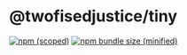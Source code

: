 # @twofisedjustice/tiny

[![npm (scoped)](https://img.shields.io/badge/npm-v1.0.0-blue)](https://www.npmjs.com/package/@twofisedjustice/tiny)
[![npm bundle size (minified)](https://img.shields.io/bundlephobia/min/@bamblehorse/tiny.svg)](https://www.npmjs.com/package/@twofisedjustice/tiny)

